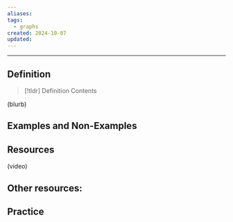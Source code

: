 ```yaml
---
aliases: 
tags:
  - graphs
created: 2024-10-07
updated:
---
```

---
## Definition 

> [!tldr] Definition
> Contents

(blurb)

## Examples and Non-Examples

## Resources 

(video)

Other resources: 
- 

## Practice 

